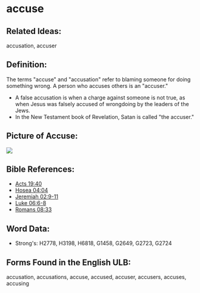 # accuse

## Related Ideas:

accusation, accuser

## Definition:

The terms "accuse" and "accusation" refer to blaming someone for doing something wrong. A person who accuses others is an "accuser."

* A false accusation is when a charge against someone is not true, as when Jesus was falsely accused of wrongdoing by the leaders of the Jews.
* In the New Testament book of Revelation, Satan is called "the accuser."

## Picture of Accuse:

<a href="https://content.bibletranslationtools.org/WycliffeAssociates/en_tw/raw/branch/master/PNGs/a/Accuse_fc.png"><img src="https://content.bibletranslationtools.org/WycliffeAssociates/en_tw/raw/branch/master/PNGs/a/Accuse_fc.png"></a>


## Bible References:

* [Acts 19:40](rc://en/tn/help/act/19/40)
* [Hosea 04:04](rc://en/tn/help/hos/04/04)
* [Jeremiah 02:9-11](rc://en/tn/help/jer/02/09)
* [Luke 06:6-8](rc://en/tn/help/luk/06/06)
* [Romans 08:33](rc://en/tn/help/rom/08/33)

## Word Data:

* Strong's: H2778, H3198, H6818, G1458, G2649, G2723, G2724

## Forms Found in the English ULB:

accusation, accusations, accuse, accused, accuser, accusers, accuses, accusing

